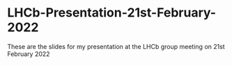 # LHCb-Presentation-21st-February-2022
These are the slides for my presentation at the LHCb group meeting on 21st February 2022
